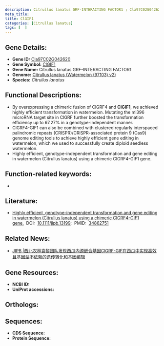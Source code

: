 ```yaml
---
description: Citrullus lanatus GRF-INTERACTING FACTOR1 ; Cla97C02G042620 ; Citrullus lanatus
meta_title:
title: ClGIF1
categories: [Citrullus lanatus]
tags: [  ]
---
```


## Gene Details:
- **Gene ID:**	[Cla97C02G042620]()
- **Gene Symbol:** <u> ClGIF1 </u>
- **Gene Name:** Citrullus lanatus GRF-INTERACTING FACTOR1
- **Genome:** [Citrullus lanatus (Watermelon (97103) v2)]()
- **Species:** *Citrullus lanatus*

## Functional Descriptions:
   - By overexpressing a chimeric fusion of ClGRF4 and **ClGIF1**, we achieved highly efficient transformation in watermelon. Mutating the mi396 microRNA target site in ClGRF further boosted the transformation efficiency up to 67.27% in a genotype-independent manner. 
   - ClGRF4-GIF1 can also be combined with clustered regularly interspaced palindromic repeats (CRISPR)/CRISPR-associated protein 9 (Cas9) genome editing tools to achieve highly efficient gene editing in watermelon, which we used to successfully create diploid seedless watermelon.
   - Highly efficient, genotype-independent transformation and gene editing in watermelon (Citrullus lanatus) using a chimeric ClGRF4-GIF1 gene.

## Function-related keywords:
   - [](/tags//)

## Literature:
   - [Highly efficient, genotype-independent transformation and gene editing in watermelon (Citrullus lanatus) using a chimeric ClGRF4-GIF1 gene.]( https://onlinelibrary.wiley.com/doi/10.1111/jipb.13199)&nbsp;&nbsp;DOI:&nbsp;&nbsp;[10.1111/jipb.13199](https://onlinelibrary.wiley.com/doi/10.1111/jipb.13199);&nbsp;&nbsp;PMID:&nbsp;&nbsp;[34862751](https://pubmed.ncbi.nlm.nih.gov/34862751/)

## Related News:
   - [JIPB | ​​西北农林袁黎团队发现西瓜内源嵌合基因ClGRF-GIF在西瓜中实现高效且基因型不依赖的遗传转化和基因编辑](https://mp.weixin.qq.com/s?__biz=Mzg3MDEwNDEyMg==&mid=2247521834&idx=5&sn=87daf38091e49002c357df60362a3ab4&chksm=ce903b7ff9e7b2697413f2e435e8c56e8d2ab4c324ed124cf28cda7176d06b9463c8372b6f23&scene=27#wechat_redirect)

## Gene Resources:
- **NCBI ID:**  [](https://www.ncbi.nlm.nih.gov/gene/?term=)
- **UniProt accessions:** [](https://www.uniprot.org/uniprotkb//entry)

## Orthologs:

## Sequences:
- **CDS Sequence:**
- **Protein Sequence:**
